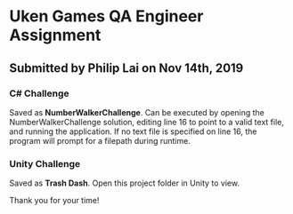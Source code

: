 # Uken Games QA Engineer Assignment

## Submitted by Philip Lai on Nov 14th, 2019

### C# Challenge
Saved as **NumberWalkerChallenge**. Can be executed by opening the NumberWalkerChallenge solution, editing line 16 to point to a valid text file, and running the application. If no text file is specified on line 16, the program will prompt for a filepath during runtime.

### Unity Challenge
Saved as **Trash Dash**. Open this project folder in Unity to view.


Thank you for your time!
